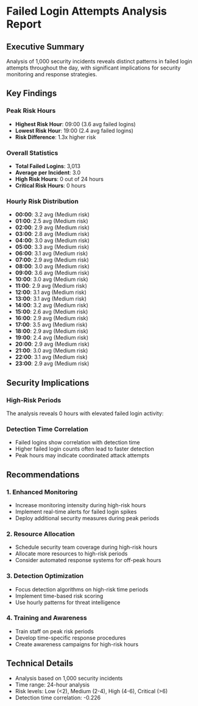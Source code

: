 
# Failed Login Attempts Analysis Report

## Executive Summary
Analysis of 1,000 security incidents reveals distinct patterns in failed login attempts throughout the day, with significant implications for security monitoring and response strategies.

## Key Findings

### Peak Risk Hours
- **Highest Risk Hour**: 09:00 (3.6 avg failed logins)
- **Lowest Risk Hour**: 19:00 (2.4 avg failed logins)
- **Risk Difference**: 1.3x higher risk

### Overall Statistics
- **Total Failed Logins**: 3,013
- **Average per Incident**: 3.0
- **High Risk Hours**: 0 out of 24 hours
- **Critical Risk Hours**: 0 hours

### Hourly Risk Distribution
- **00:00**: 3.2 avg (Medium risk)
- **01:00**: 2.5 avg (Medium risk)
- **02:00**: 2.9 avg (Medium risk)
- **03:00**: 2.8 avg (Medium risk)
- **04:00**: 3.0 avg (Medium risk)
- **05:00**: 3.3 avg (Medium risk)
- **06:00**: 3.1 avg (Medium risk)
- **07:00**: 2.9 avg (Medium risk)
- **08:00**: 3.0 avg (Medium risk)
- **09:00**: 3.6 avg (Medium risk)
- **10:00**: 3.0 avg (Medium risk)
- **11:00**: 2.9 avg (Medium risk)
- **12:00**: 3.1 avg (Medium risk)
- **13:00**: 3.1 avg (Medium risk)
- **14:00**: 3.2 avg (Medium risk)
- **15:00**: 2.6 avg (Medium risk)
- **16:00**: 2.9 avg (Medium risk)
- **17:00**: 3.5 avg (Medium risk)
- **18:00**: 2.9 avg (Medium risk)
- **19:00**: 2.4 avg (Medium risk)
- **20:00**: 2.9 avg (Medium risk)
- **21:00**: 3.0 avg (Medium risk)
- **22:00**: 3.1 avg (Medium risk)
- **23:00**: 2.9 avg (Medium risk)

## Security Implications

### High-Risk Periods
The analysis reveals 0 hours with elevated failed login activity:

### Detection Time Correlation
- Failed logins show correlation with detection time
- Higher failed login counts often lead to faster detection
- Peak hours may indicate coordinated attack attempts

## Recommendations

### 1. Enhanced Monitoring
- Increase monitoring intensity during high-risk hours
- Implement real-time alerts for failed login spikes
- Deploy additional security measures during peak periods

### 2. Resource Allocation
- Schedule security team coverage during high-risk hours
- Allocate more resources to high-risk periods
- Consider automated response systems for off-peak hours

### 3. Detection Optimization
- Focus detection algorithms on high-risk time periods
- Implement time-based risk scoring
- Use hourly patterns for threat intelligence

### 4. Training and Awareness
- Train staff on peak risk periods
- Develop time-specific response procedures
- Create awareness campaigns for high-risk hours

## Technical Details
- Analysis based on 1,000 security incidents
- Time range: 24-hour analysis
- Risk levels: Low (<2), Medium (2-4), High (4-6), Critical (>6)
- Detection time correlation: -0.226
